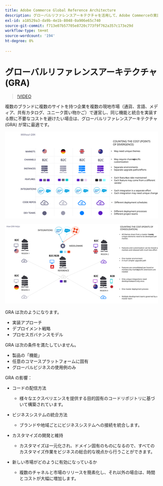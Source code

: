 ```yaml
---
title: Adobe Commerce Global Reference Architecture
description: グローバルリファレンスアーキテクチャを活用して、Adobe Commerceの実装を最大限に活用します。
exl-id: a18529a3-da9b-4e1b-8048-0a906e65c740
source-git-commit: f713e07b57705e8720c773f9f762a357c173e29d
workflow-type: tm+mt
source-wordcount: '194'
ht-degree: 0%

---
```


# グローバルリファレンスアーキテクチャ (GRA)

>[!VIDEO](https://video.tv.adobe.com/v/3410528/?quality=12&learn=on)

複数のブランドに複数のサイトを持つ企業を複数の現地市場（通貨、言語、メディア、共有カタログ、ユニーク買い物かご）で運営し、同じ機能と統合を実装する際に不要なコストを避けたい場合は、グローバルリファレンスアーキテクチャ (GRA) が常に最適です。

![建築の相違のコストを説明した表](../../assets/playbooks/divergent-architecture.svg)

![アーキテクチャに統合されたコストを説明する表](../../assets/playbooks/consolidated-architecture.svg)

GRA は次のようになります。

- 実装アプローチ
- デプロイメント戦略
- プロセスガバナンスモデル

GRA は次の条件を満たしていません。

- 製品の「機能」
- 任意のコマースプラットフォームに固有
- グローバルビジネスの使用例のみ

GRA の影響：

- コードの配信方法

   - 様々なエクスペリエンスを提供する目的固有のコードリポジトリに基づいて構築されています。

- ビジネスシステムの統合方法

   - ブランドや地域ごとにビジネスシステムへの接続を統合します。

- カスタマイズの開発と維持

   - カスタマイズは一元化され、ドメイン固有のものになるので、すべてのカスタマイズ作業をビジネスの総合的な視点から行うことができます。

- 新しい市場がどのように有効になっているか

   - 複数のチャネルと市場のリリースを簡素化し、それ以外の場合は、時間とコストが大幅に増加します。
